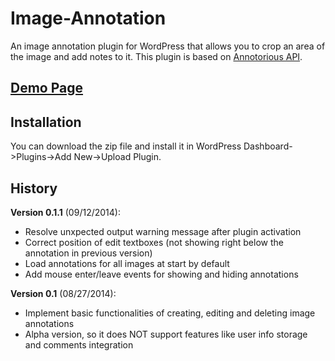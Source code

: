 # Image-Annotation

An image annotation plugin for WordPress that allows you to crop an area of the image and add notes to it.
This plugin is based on [Annotorious API](http://annotorious.github.io/api.html).

## [Demo Page](http://www.desmonding.com/image-annotation-plugin/)

## Installation

You can download the zip file and install it in WordPress Dashboard->Plugins->Add New->Upload Plugin.

## History

**Version 0.1.1** (09/12/2014):
- Resolve unxpected output warning message after plugin activation
- Correct position of edit textboxes (not showing right below the annotation in previous version)
- Load annotations for all images at start by default
- Add mouse enter/leave events for showing and hiding annotations

**Version 0.1** (08/27/2014):
- Implement basic functionalities of creating, editing and deleting image annotations
- Alpha version, so it does NOT support features like user info storage and comments integration
